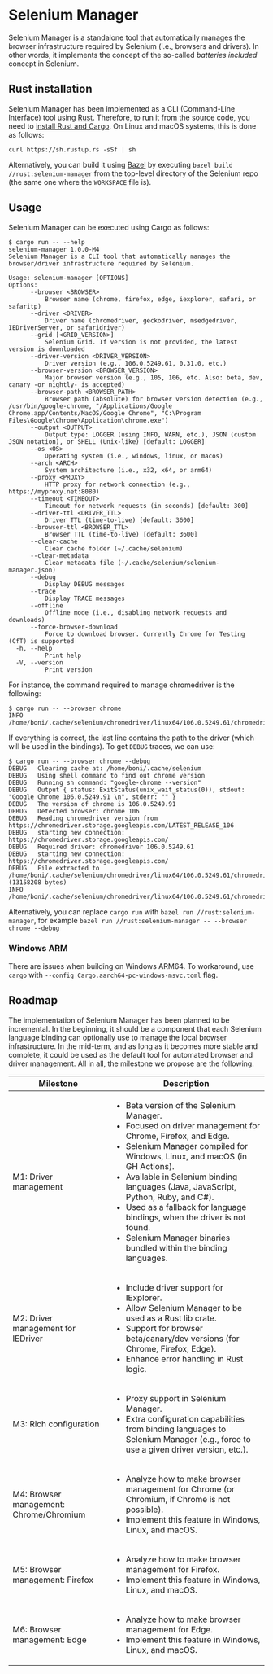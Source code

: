 # Selenium Manager

Selenium Manager is a standalone tool that automatically manages the browser infrastructure required by Selenium (i.e., browsers and drivers). In other words, it implements the concept of the so-called _batteries included_ concept in Selenium.

## Rust installation
Selenium Manager has been implemented as a CLI (Command-Line Interface) tool using [Rust](https://www.rust-lang.org/). Therefore, to run it from the source code, you need to [install Rust and Cargo](https://doc.rust-lang.org/cargo/getting-started/installation.html). On Linux and macOS systems, this is done as follows:

```
curl https://sh.rustup.rs -sSf | sh
```

Alternatively, you can build it using [Bazel](https://bazel.build) by executing `bazel build //rust:selenium-manager` from the top-level directory of the Selenium repo (the same one where the `WORKSPACE` file is).

## Usage
Selenium Manager can be executed using Cargo as follows:

```
$ cargo run -- --help
selenium-manager 1.0.0-M4
Selenium Manager is a CLI tool that automatically manages the browser/driver infrastructure required by Selenium.

Usage: selenium-manager [OPTIONS]
Options:
      --browser <BROWSER>
          Browser name (chrome, firefox, edge, iexplorer, safari, or safaritp)
      --driver <DRIVER>
          Driver name (chromedriver, geckodriver, msedgedriver, IEDriverServer, or safaridriver)
      --grid [<GRID_VERSION>]
          Selenium Grid. If version is not provided, the latest version is downloaded
      --driver-version <DRIVER_VERSION>
          Driver version (e.g., 106.0.5249.61, 0.31.0, etc.)
      --browser-version <BROWSER_VERSION>
          Major browser version (e.g., 105, 106, etc. Also: beta, dev, canary -or nightly- is accepted)
      --browser-path <BROWSER_PATH>
          Browser path (absolute) for browser version detection (e.g., /usr/bin/google-chrome, "/Applications/Google Chrome.app/Contents/MacOS/Google Chrome", "C:\Program Files\Google\Chrome\Application\chrome.exe")
      --output <OUTPUT>
          Output type: LOGGER (using INFO, WARN, etc.), JSON (custom JSON notation), or SHELL (Unix-like) [default: LOGGER]
      --os <OS>
          Operating system (i.e., windows, linux, or macos)
      --arch <ARCH>
          System architecture (i.e., x32, x64, or arm64)
      --proxy <PROXY>
          HTTP proxy for network connection (e.g., https://myproxy.net:8080)
      --timeout <TIMEOUT>
          Timeout for network requests (in seconds) [default: 300]
      --driver-ttl <DRIVER_TTL>
          Driver TTL (time-to-live) [default: 3600]
      --browser-ttl <BROWSER_TTL>
          Browser TTL (time-to-live) [default: 3600]
      --clear-cache
          Clear cache folder (~/.cache/selenium)
      --clear-metadata
          Clear metadata file (~/.cache/selenium/selenium-manager.json)
      --debug
          Display DEBUG messages
      --trace
          Display TRACE messages
      --offline
          Offline mode (i.e., disabling network requests and downloads)
      --force-browser-download
          Force to download browser. Currently Chrome for Testing (CfT) is supported
  -h, --help
          Print help
  -V, --version
          Print version
```

For instance, the command required to manage chromedriver is the following:

```
$ cargo run -- --browser chrome
INFO	/home/boni/.cache/selenium/chromedriver/linux64/106.0.5249.61/chromedriver
```
If everything is correct, the last line contains the path to the driver (which will be used in the bindings). To get `DEBUG` traces, we can use:

```
$ cargo run -- --browser chrome --debug
DEBUG	Clearing cache at: /home/boni/.cache/selenium
DEBUG	Using shell command to find out chrome version
DEBUG	Running sh command: "google-chrome --version"
DEBUG	Output { status: ExitStatus(unix_wait_status(0)), stdout: "Google Chrome 106.0.5249.91 \n", stderr: "" }
DEBUG	The version of chrome is 106.0.5249.91
DEBUG	Detected browser: chrome 106
DEBUG	Reading chromedriver version from https://chromedriver.storage.googleapis.com/LATEST_RELEASE_106
DEBUG	starting new connection: https://chromedriver.storage.googleapis.com/
DEBUG	Required driver: chromedriver 106.0.5249.61
DEBUG	starting new connection: https://chromedriver.storage.googleapis.com/
DEBUG	File extracted to /home/boni/.cache/selenium/chromedriver/linux64/106.0.5249.61/chromedriver (13158208 bytes)
INFO	/home/boni/.cache/selenium/chromedriver/linux64/106.0.5249.61/chromedriver
```

Alternatively, you can replace `cargo run` with `bazel run //rust:selenium-manager`, for example `bazel run //rust:selenium-manager -- --browser chrome --debug`

### Windows ARM

There are issues when building on Windows ARM64. To workaround, use `cargo` with `--config Cargo.aarch64-pc-windows-msvc.toml` flag.

## Roadmap
The implementation of Selenium Manager has been planned to be incremental. In the beginning, it should be a component that each Selenium language binding can optionally use to manage the local browser infrastructure. In the mid-term, and as long as it becomes more stable and complete, it could be used as the default tool for automated browser and driver management. All in all, the milestone we propose are the following:

| **Milestone**                           | **Description**                                                                                                                                                                                                                                                                                                                                                                                                                                                     |
|-----------------------------------------|---------------------------------------------------------------------------------------------------------------------------------------------------------------------------------------------------------------------------------------------------------------------------------------------------------------------------------------------------------------------------------------------------------------------------------------------------------------------|
| M1: Driver management                   | <ul><li>Beta version of the Selenium Manager.</li> <li>Focused on driver management for Chrome, Firefox, and Edge.</li> <li>Selenium Manager compiled for Windows, Linux, and macOS (in GH Actions).</li> <li>Available in Selenium binding languages (Java, JavaScript, Python, Ruby, and C#).</li> <li>Used as a fallback for language bindings, when the driver is not found.</li> <li>Selenium Manager binaries bundled within the binding languages.</li></ul> |
| M2: Driver management for IEDriver      | <ul><li>Include driver support for IExplorer.</li> <li>Allow Selenium Manager to be used as a Rust lib crate.</li> <li>Support for browser beta/canary/dev versions (for Chrome, Firefox, Edge).</li> <li>Enhance error handling in Rust logic.</li> </ul>                                                                                                                                                                                                          |
| M3: Rich configuration                  | <ul><li>Proxy support in Selenium Manager.</li> <li>Extra configuration capabilities from binding languages to Selenium Manager (e.g., force to use a given driver version, etc.).</li></ul>                                                                                                                                                                                                                                                                        |
| M4: Browser management: Chrome/Chromium | <ul><li>Analyze how to make browser management for Chrome (or Chromium, if Chrome is not possible).</li> <li>Implement this feature in Windows, Linux, and macOS.</li></ul>                                                                                                                                                                                                                                                                                         |
| M5: Browser management: Firefox         | <ul><li>Analyze how to make browser management for Firefox.</li> <li>Implement this feature in Windows, Linux, and macOS.</li></ul>                                                                                                                                                                                                                                                                                                                                 |
| M6: Browser management: Edge            | <ul><li>Analyze how to make browser management for Edge.</li> <li>Implement this feature in Windows, Linux, and macOS.</li></ul>                                                                                                                                                                                                                                                                                                                                    |
